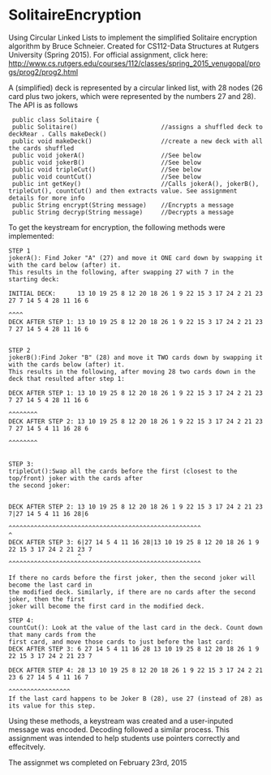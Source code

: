 # SolitaireEncryption

Using Circular Linked Lists to implement the simplified Solitaire encryption algorithm by Bruce Schneier. Created for 
CS112-Data Structures at Rutgers University (Spring 2015). For official assignment, click here: http://www.cs.rutgers.edu/courses/112/classes/spring_2015_venugopal/progs/prog2/prog2.html




A (simplified) deck is represented by a circular linked list, with 28 nodes (26 card plus two jokers, which were represented by the numbers 27 and 28). The API is as follows

     public class Solitaire {
     public Solitaire()                       //assigns a shuffled deck to deckRear . Calls makeDeck()
     public void makeDeck()                   //create a new deck with all the cards shuffled
     public void jokerA()                     //See below
     public void jokerB()                     //See below
     public void tripleCut()                  //See below
     public void countCut()                   //See below
     public int getKey()                      //Calls jokerA(), jokerB(), tripleCut(), countCut() and then extracts value. See assignment details for more info
     public String encrypt(String message)    //Encrypts a message
     public String decryp(String message)     //Decrypts a message





To get the keystream for encryption, the following methods were implemented:

    STEP 1
    jokerA(): Find Joker "A" (27) and move it ONE card down by swapping it with the card below (after) it.
    This results in the following, after swapping 27 with 7 in the starting deck:

    INITIAL DECK:      13 10 19 25 8 12 20 18 26 1 9 22 15 3 17 24 2 21 23 27 7 14 5 4 28 11 16 6
                                                                         ^^^^
    DECK AFTER STEP 1: 13 10 19 25 8 12 20 18 26 1 9 22 15 3 17 24 2 21 23 7 27 14 5 4 28 11 16 6


    STEP 2
    jokerB():Find Joker "B" (28) and move it TWO cards down by swapping it with the cards below (after) it.
    This results in the following, after moving 28 two cards down in the deck that resulted after step 1:
   
    DECK AFTER STEP 1: 13 10 19 25 8 12 20 18 26 1 9 22 15 3 17 24 2 21 23 7 27 14 5 4 28 11 16 6
                                                                                     ^^^^^^^^
    DECK AFTER STEP 2: 13 10 19 25 8 12 20 18 26 1 9 22 15 3 17 24 2 21 23 7 27 14 5 4 11 16 28 6
                                                                                     ^^^^^^^^
                                                                                     
    
    STEP 3:
    tripleCut():Swap all the cards before the first (closest to the top/front) joker with the cards after
    the second joker:
    
 
    DECK AFTER STEP 2: 13 10 19 25 8 12 20 18 26 1 9 22 15 3 17 24 2 21 23 7|27 14 5 4 11 16 28|6
                       ^^^^^^^^^^^^^^^^^^^^^^^^^^^^^^^^^^^^^^^^^^^^^^^^^^^^^                    ^                                                     
    DECK AFTER STEP 3: 6|27 14 5 4 11 16 28|13 10 19 25 8 12 20 18 26 1 9 22 15 3 17 24 2 21 23 7 
                       ^                    ^^^^^^^^^^^^^^^^^^^^^^^^^^^^^^^^^^^^^^^^^^^^^^^^^^^^^

    If there no cards before the first joker, then the second joker will become the last card in
    the modified deck. Similarly, if there are no cards after the second joker, then the first
    joker will become the first card in the modified deck.

    STEP 4: 
    countCut(): Look at the value of the last card in the deck. Count down that many cards from the
    first card, and move those cards to just before the last card:
    DECK AFTER STEP 3: 6 27 14 5 4 11 16 28 13 10 19 25 8 12 20 18 26 1 9 22 15 3 17 24 2 21 23 7 

    DECK AFTER STEP 4: 28 13 10 19 25 8 12 20 18 26 1 9 22 15 3 17 24 2 21 23 6 27 14 5 4 11 16 7 
                                                                            ^^^^^^^^^^^^^^^^^
    If the last card happens to be Joker B (28), use 27 (instead of 28) as its value for this step.

Using these methods, a keystream was created and a user-inputed message was encoded. Decoding followed a similar process. This assignment was intended to help students use pointers correctly and effecitvely.

The assignmet ws completed on February 23rd, 2015
